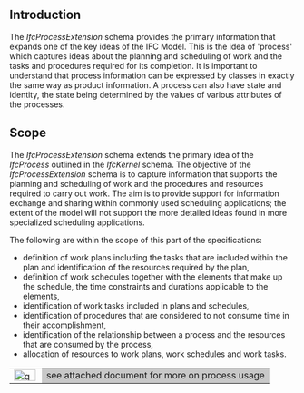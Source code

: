 ﻿## Introduction
The _IfcProcessExtension_ schema provides the primary information that expands one of the key ideas of the IFC Model. This is the idea of 'process' which captures ideas about the planning and scheduling of work and the tasks and procedures required for its completion. It is important to understand that process information can be expressed by classes in exactly the same way as product information. A process can also have state and identity, the state being determined by the values of various attributes of the processes.

## Scope
The _IfcProcessExtension_ schema extends the primary idea of the _IfcProcess_ outlined in the _IfcKernel_ schema. The objective of the _IfcProcessExtension_ schema is to capture information that supports the planning and scheduling of work and the procedures and resources required to carry out work. The aim is to provide support for information exchange and sharing within commonly used scheduling applications; the extent of the model will not support the more detailed ideas found in more specialized scheduling applications.

The following are within the scope of this part of the specifications:

* definition of work plans including the tasks that are included within the plan and identification of the resources required by the plan,
* definition of work schedules together with the elements that make up the schedule, the time constraints and durations applicable to the elements,
* identification of work tasks included in plans and schedules,
* identification of procedures that are considered to not consume time in their accomplishment,
* identification of the relationship between a process and the resources that are consumed by the process,
* allocation of resources to work plans, work schedules and work tasks.

<table cellpadding="2" cellspacing="2"> 
		<tr> 
		  <td width="41"><a href="lexical/text/ProcessUsage.htm" target="SOURCE"><img src="lexical/text/img/go.gif" alt="go" width="38" height="20" border="0"></a></td> 
		  <td bgcolor="#C8C8C8">see attached document for more on process
			 usage</td> 
		</tr> 
	 </table>
